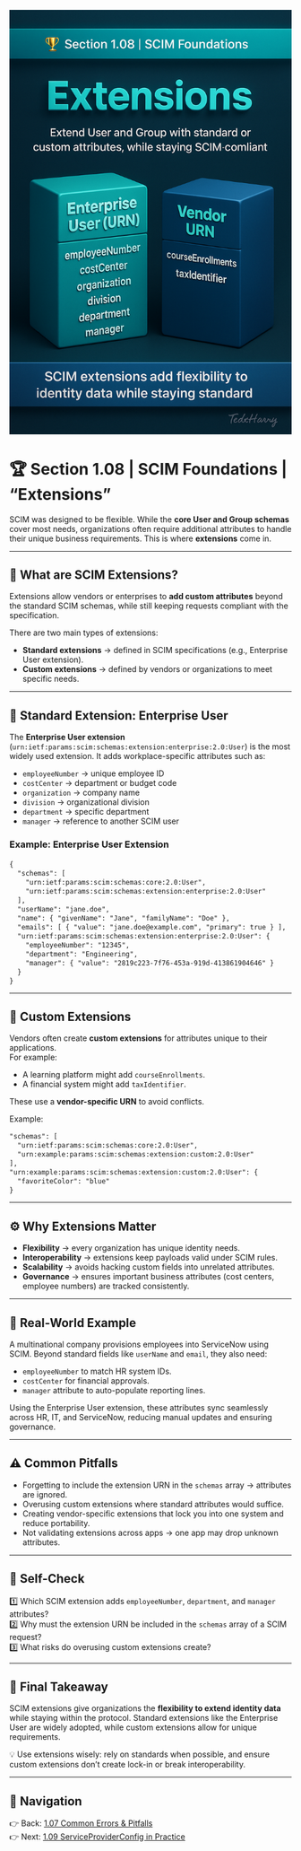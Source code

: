 ![Cover](./covers/1.08-extensions.png) 

# 🏆 Section 1.08 | SCIM Foundations | “Extensions”

SCIM was designed to be flexible. While the **core User and Group schemas** cover most needs, organizations often require additional attributes to handle their unique business requirements. This is where **extensions** come in.  

---

## 📖 What are SCIM Extensions?  
Extensions allow vendors or enterprises to **add custom attributes** beyond the standard SCIM schemas, while still keeping requests compliant with the specification.  

There are two main types of extensions:  
- **Standard extensions** → defined in SCIM specifications (e.g., Enterprise User extension).  
- **Custom extensions** → defined by vendors or organizations to meet specific needs.  

---

## 🧩 Standard Extension: Enterprise User  
The **Enterprise User extension** (`urn:ietf:params:scim:schemas:extension:enterprise:2.0:User`) is the most widely used extension. It adds workplace-specific attributes such as:  
- `employeeNumber` → unique employee ID  
- `costCenter` → department or budget code  
- `organization` → company name  
- `division` → organizational division  
- `department` → specific department  
- `manager` → reference to another SCIM user  

### Example: Enterprise User Extension  
```http
{
  "schemas": [
    "urn:ietf:params:scim:schemas:core:2.0:User",
    "urn:ietf:params:scim:schemas:extension:enterprise:2.0:User"
  ],
  "userName": "jane.doe",
  "name": { "givenName": "Jane", "familyName": "Doe" },
  "emails": [ { "value": "jane.doe@example.com", "primary": true } ],
  "urn:ietf:params:scim:schemas:extension:enterprise:2.0:User": {
    "employeeNumber": "12345",
    "department": "Engineering",
    "manager": { "value": "2819c223-7f76-453a-919d-413861904646" }
  }
}
```  

---

## 🧩 Custom Extensions  
Vendors often create **custom extensions** for attributes unique to their applications.  
For example:  
- A learning platform might add `courseEnrollments`.  
- A financial system might add `taxIdentifier`.  

These use a **vendor-specific URN** to avoid conflicts.  

Example:  
```http
"schemas": [
  "urn:ietf:params:scim:schemas:core:2.0:User",
  "urn:example:params:scim:schemas:extension:custom:2.0:User"
],
"urn:example:params:scim:schemas:extension:custom:2.0:User": {
  "favoriteColor": "blue"
}
```  

---

## ⚙️ Why Extensions Matter  
- **Flexibility** → every organization has unique identity needs.  
- **Interoperability** → extensions keep payloads valid under SCIM rules.  
- **Scalability** → avoids hacking custom fields into unrelated attributes.  
- **Governance** → ensures important business attributes (cost centers, employee numbers) are tracked consistently.  

---

## 🏢 Real-World Example  
A multinational company provisions employees into ServiceNow using SCIM. Beyond standard fields like `userName` and `email`, they also need:  
- `employeeNumber` to match HR system IDs.  
- `costCenter` for financial approvals.  
- `manager` attribute to auto-populate reporting lines.  

Using the Enterprise User extension, these attributes sync seamlessly across HR, IT, and ServiceNow, reducing manual updates and ensuring governance.  

---

## ⚠️ Common Pitfalls  
- Forgetting to include the extension URN in the `schemas` array → attributes are ignored.  
- Overusing custom extensions where standard attributes would suffice.  
- Creating vendor-specific extensions that lock you into one system and reduce portability.  
- Not validating extensions across apps → one app may drop unknown attributes.  

---

## 📝 Self-Check  
1️⃣ Which SCIM extension adds `employeeNumber`, `department`, and `manager` attributes?  
2️⃣ Why must the extension URN be included in the `schemas` array of a SCIM request?  
3️⃣ What risks do overusing custom extensions create?  

---

## 🎯 Final Takeaway  
SCIM extensions give organizations the **flexibility to extend identity data** while staying within the protocol. Standard extensions like the Enterprise User are widely adopted, while custom extensions allow for unique requirements.  

💡 Use extensions wisely: rely on standards when possible, and ensure custom extensions don’t create lock-in or break interoperability.  

---

## 🔗 Navigation  
👉 Back: [1.07 Common Errors & Pitfalls](1.07-common-errors-and-pitfalls.md)  
👉 Next: [1.09 ServiceProviderConfig in Practice](1.09-service-provider-config.md)  
